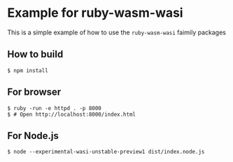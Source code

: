 # Example for ruby-wasm-wasi

This is a simple example of how to use the `ruby-wasm-wasi` faimily packages

## How to build

```console
$ npm install
```

## For browser

```console
$ ruby -run -e httpd . -p 8000
$ # Open http://localhost:8000/index.html
```

## For Node.js

```console
$ node --experimental-wasi-unstable-preview1 dist/index.node.js
```
